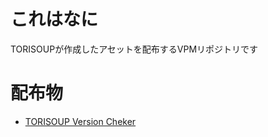 # これはなに

TORISOUPが作成したアセットを配布するVPMリポジトリです

# 配布物

* [TORISOUP Version Cheker](https://github.com/TORISOUP/TorisoupVersionChecker) 